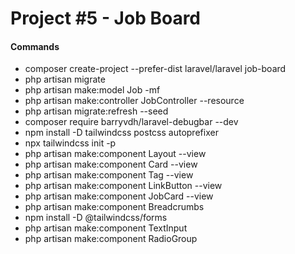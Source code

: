 # Project #5 - Job Board

#### Commands
- composer create-project --prefer-dist laravel/laravel job-board 
- php artisan migrate
- php artisan make:model Job -mf
- php artisan make:controller JobController --resource
- php artisan migrate:refresh --seed
- composer require barryvdh/laravel-debugbar --dev
- npm install -D tailwindcss postcss autoprefixer
- npx tailwindcss init -p
- php artisan make:component Layout --view
- php artisan make:component Card --view
- php artisan make:component Tag --view
- php artisan make:component LinkButton --view
- php artisan make:component JobCard --view
- php artisan make:component Breadcrumbs
- npm install -D @tailwindcss/forms
- php artisan make:component TextInput
- php artisan make:component RadioGroup
